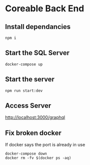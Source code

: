 # Coreable Back End

## Install dependancies

`npm i`

## Start the SQL Server

`docker-compose up`

## Start the server

`npm run start:dev`

## Access Server

[http://localhost:3000/graphql](http://localhost:3000/graphql)

## Fix broken docker

If docker says the port is already in use

```
docker-compose down
docker rm -fv $(docker ps -aq)
```